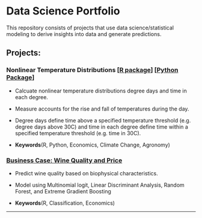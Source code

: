 # Data Science Portfolio
 
This repository consists of projects that use data science/statistical modeling to derive insights into data and generate predictions. 
 
## Projects:

###  Nonlinear Temperature Distributions [[R package](https://github.com/johnwoodill/nonlineartempr)] [[Python Package](https://github.com/johnwoodill/nonlineartemppy)]

* Calcuate nonlinear temperature distributions degree days and time in each degree.

* Measure accounts for the rise and fall of temperatures during the day.

* Degree days define time above a specified temperature threshold (e.g. degree days above 30C) and time in each degree define time within a specified temperature threshold (e.g. time in 30C).

* **Keywords**(R, Python, Economics, Climate Change, Agronomy)

 
###  [Business Case: Wine Quality and Price](https://github.com/alexhuang1117/Data-Science-Portfolio/blob/master/Bitcoin_Analysis/Bitcoin_Analysis.md)
* Predict wine quality based on biophysical characteristics.
* Model using Multinomial logit, Linear Discriminant Analysis, Random Forest, and Extreme Gradient Boosting

* **Keywords**(R, Classification, Economics)

 
---
